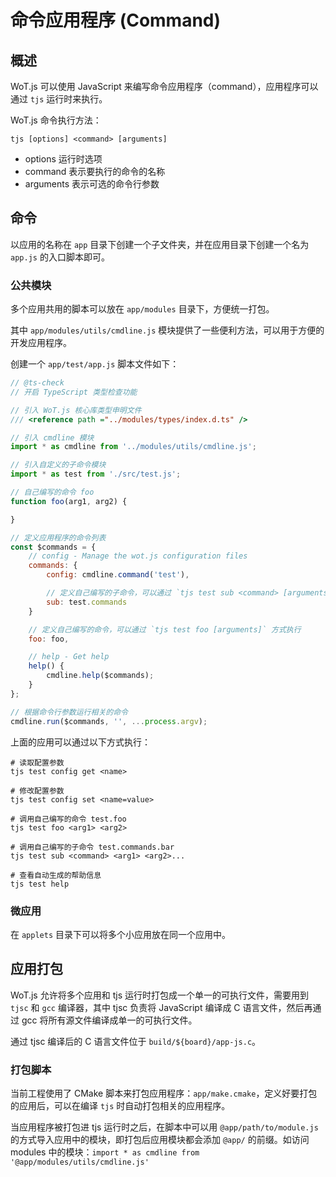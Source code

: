 # 命令应用程序 (Command)

## 概述

WoT.js 可以使用 JavaScript 来编写命令应用程序（command），应用程序可以通过 `tjs` 运行时来执行。

WoT.js 命令执行方法：

```shell
tjs [options] <command> [arguments]
```

- options 运行时选项
- command 表示要执行的命令的名称
- arguments 表示可选的命令行参数

## 命令

以应用的名称在 `app` 目录下创建一个子文件夹，并在应用目录下创建一个名为 `app.js` 的入口脚本即可。

### 公共模块

多个应用共用的脚本可以放在 `app/modules` 目录下，方便统一打包。

其中 `app/modules/utils/cmdline.js` 模块提供了一些便利方法，可以用于方便的开发应用程序。

创建一个 `app/test/app.js` 脚本文件如下：

```js
// @ts-check 
// 开启 TypeScript 类型检查功能

// 引入 WoT.js 核心库类型申明文件
/// <reference path ="../modules/types/index.d.ts" />

// 引入 cmdline 模块
import * as cmdline from '../modules/utils/cmdline.js';

// 引入自定义的子命令模块
import * as test from './src/test.js';

// 自己编写的命令 foo
function foo(arg1, arg2) {

}

// 定义应用程序的命令列表
const $commands = {
    // config - Manage the wot.js configuration files
    commands: {
        config: cmdline.command('test'),

        // 定义自己编写的子命令，可以通过 `tjs test sub <command> [arguments]` 方式执行
        sub: test.commands
    }

    // 定义自己编写的命令，可以通过 `tjs test foo [arguments]` 方式执行
    foo: foo,

    // help - Get help
    help() {
        cmdline.help($commands);
    }
};

// 根据命令行参数运行相关的命令
cmdline.run($commands, '', ...process.argv);

```

上面的应用可以通过以下方式执行：

```shell
# 读取配置参数
tjs test config get <name>

# 修改配置参数
tjs test config set <name=value>

# 调用自己编写的命令 test.foo
tjs test foo <arg1> <arg2>

# 调用自己编写的子命令 test.commands.bar
tjs test sub <command> <arg1> <arg2>...

# 查看自动生成的帮助信息
tjs test help

```

### 微应用

在 `applets` 目录下可以将多个小应用放在同一个应用中。

## 应用打包

WoT.js 允许将多个应用和 tjs 运行时打包成一个单一的可执行文件，需要用到 `tjsc` 和 `gcc` 编译器，其中 tjsc 负责将 JavaScript 编译成 C 语言文件，然后再通过 gcc 将所有源文件编译成单一的可执行文件。

通过 tjsc 编译后的 C 语言文件位于 `build/${board}/app-js.c`。

### 打包脚本

当前工程使用了 CMake 脚本来打包应用程序：`app/make.cmake`，定义好要打包的应用后，可以在编译 `tjs` 时自动打包相关的应用程序。

当应用程序被打包进 tjs 运行时之后，在脚本中可以用 `@app/path/to/module.js` 的方式导入应用中的模块，即打包后应用模块都会添加 `@app/` 的前缀。如访问 modules 中的模块：`import * as cmdline from '@app/modules/utils/cmdline.js'`

